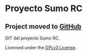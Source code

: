 # Proyecto Sumo RC

## Project moved to [GitHub](https://github.com/lcortesg/sumo-rc)

GIT del proyecto Sumo RC.

Licensed under the [GPLv3 License](https://www.gnu.org/licenses/gpl-3.0.html).